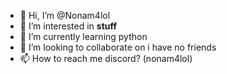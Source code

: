 - 👋 Hi, I’m @Nonam4lol
- 👀 I’m interested in **stuff**
- 🌱 I’m currently learning python
- 💞️ I’m looking to collaborate on i have no friends
- 📫 How to reach me discord? (nonam4lol)

<!---
Nonam4lol/Nonam4lol is a ✨ special ✨ repository because its `README.md` (this file) appears on your GitHub profile.
You can click the Preview link to take a look at your changes.
--->
